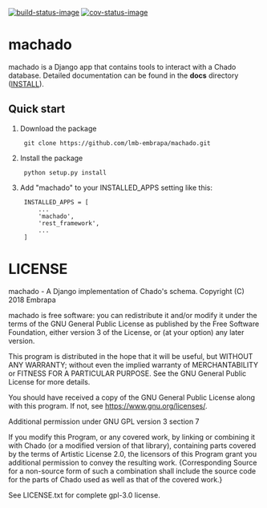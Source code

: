 [![build-status-image]][travis]
[![cov-status-image]][codecov]

# machado


machado is a Django app that contains tools to interact with a Chado database.
Detailed documentation can be found in the **docs** directory ([INSTALL](docs/INSTALL.md)).


## Quick start

1. Download the package

        git clone https://github.com/lmb-embrapa/machado.git


2. Install the package

        python setup.py install


3. Add "machado" to your INSTALLED_APPS setting like this:

        INSTALLED_APPS = [
            ...
            'machado',
            'rest_framework',
            ...
        ]

# LICENSE

machado - A Django implementation of Chado's schema.
Copyright (C) 2018 Embrapa

machado is free software: you can redistribute it and/or modify
it under the terms of the GNU General Public License as published by
the Free Software Foundation, either version 3 of the License, or
(at your option) any later version.

This program is distributed in the hope that it will be useful,
but WITHOUT ANY WARRANTY; without even the implied warranty of
MERCHANTABILITY or FITNESS FOR A PARTICULAR PURPOSE.  See the
GNU General Public License for more details.

You should have received a copy of the GNU General Public License
along with this program.  If not, see <https://www.gnu.org/licenses/>.

Additional permission under GNU GPL version 3 section 7

If you modify this Program, or any covered work, by linking or combining
it with Chado (or a modified version of that library), containing parts
covered by the terms of Artistic License 2.0, the licensors of this Program
grant you additional permission to convey the resulting work. {Corresponding
Source for a non-source form of such a combination shall include the source
code for the parts of Chado used as well as that of the covered work.}

See LICENSE.txt for complete gpl-3.0 license.

[build-status-image]: https://secure.travis-ci.org/lmb-embrapa/machado.svg?branch=master
[travis]: https://travis-ci.org/lmb-embrapa/machado
[cov-status-image]: https://img.shields.io/codecov/c/github/lmb-embrapa/machado.svg
[codecov]: https://codecov.io/gh/lmb-embrapa/machado
